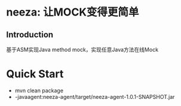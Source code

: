 # neeza: 让MOCK变得更简单

## Introduction

基于ASM实现Java method mock，实现任意Java方法在线Mock

# Quick Start

- mvn clean package 
- -javaagent:neeza-agent/target/neeza-agent-1.0.1-SNAPSHOT.jar


